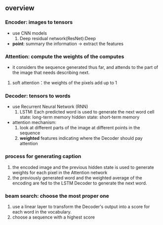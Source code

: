 ## overview
### Encoder: images to tensors
* use CNN models
    1. Deep residual network(ResNet):Deep 
*  **point**: summary the information -> extract the features
### Attention: compute the weights of the computes
*  it considers the sequence generated thus far, and attends to the part of the image that needs describing next.
1. soft attention：the weights of the pixels add up to 1
### Decoder: tensors to words
* use Recurrent Neural Network (RNN)
    1.  LSTM: Each predicted word is used to generate the next word
        cell state: long-term memory
        hidden state: short-term memory
* attention mechanism: 
    1. look at different parts of the image at different points in the sequence 
    2. **weighted** features indicating where the Decoder should pay attention
### process for generating caption
1. the encoded image and the previous hidden state is used to generate weights for each pixel in the Attention network
2. the previously generated word and the weighted average of the encoding are fed to the LSTM Decoder to generate the next word.
### beam search: choose the most proper one
1. use a linear layer to transform the Decoder's output into a score for each word in the vocabulary.
2. choose a sequence with a highest score